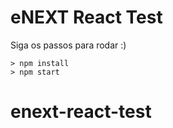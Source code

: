 # eNEXT React Test

Siga os passos para rodar :)

```
> npm install
> npm start
```
# enext-react-test
